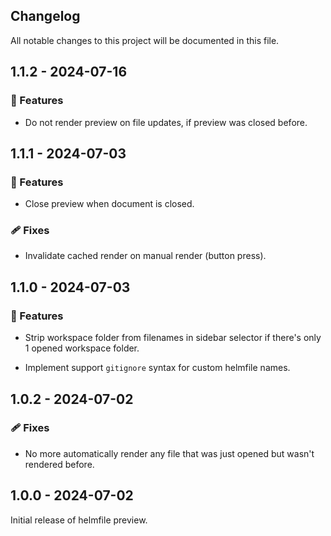 ## Changelog

All notable changes to this project will be documented in this file.

## 1.1.2 - 2024-07-16

### 🚀 Features

* Do not render preview on file updates, if preview was closed before.

## 1.1.1 - 2024-07-03

### 🚀 Features

* Close preview when document is closed.

### 🩹 Fixes

* Invalidate cached render on manual render (button press).

## 1.1.0 - 2024-07-03

### 🚀 Features

* Strip workspace folder from filenames in sidebar selector if there's only 1 opened workspace folder.

* Implement support `gitignore` syntax for custom helmfile names.

## 1.0.2 - 2024-07-02

### 🩹 Fixes

* No more automatically render any file that was just opened but wasn't rendered before.

## 1.0.0 - 2024-07-02

Initial release of helmfile preview.
